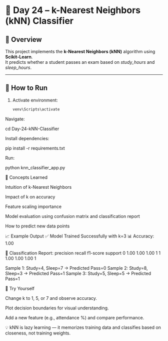 # 🧠 Day 24 – k-Nearest Neighbors (kNN) Classifier

## 📌 Overview
This project implements the **k-Nearest Neighbors (kNN)** algorithm using **Scikit-Learn**.  
It predicts whether a student passes an exam based on *study_hours* and *sleep_hours*.

---

## 🚀 How to Run

1. Activate environment:
   ```bash
   venv\Scripts\activate
Navigate:

cd Day-24-kNN-Classifier


Install dependencies:

pip install -r requirements.txt


Run:

python knn_classifier_app.py

🧠 Concepts Learned

Intuition of k-Nearest Neighbors

Impact of k on accuracy

Feature scaling importance

Model evaluation using confusion matrix and classification report

How to predict new data points

📈 Example Output
✅ Model Trained Successfully with k=3
📊 Accuracy: 1.00

🧾 Classification Report:
              precision    recall  f1-score   support
           0       1.00      1.00      1.00         1
           1       1.00      1.00      1.00         1

Sample 1: Study=4, Sleep=7 → Predicted Pass=0
Sample 2: Study=8, Sleep=3 → Predicted Pass=1
Sample 3: Study=5, Sleep=5 → Predicted Pass=1

🧩 Try Yourself

Change k to 1, 5, or 7 and observe accuracy.

Plot decision boundaries for visual understanding.

Add a new feature (e.g., attendance %) and compare performance.

💡 kNN is lazy learning — it memorizes training data and classifies based on closeness, not training weights.